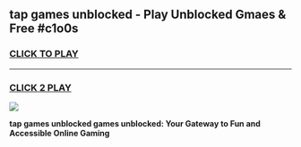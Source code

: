 
## tap games unblocked - Play Unblocked Gmaes & Free #c1o0s
<h3>
<a href="https://news.freeplayer.one?title=tap_games_unblocked&ref=03M">CLICK TO PLAY</a></h3>
<hr>

<h3>
<a href="https://news.freeplayer.one?title=tap_games_unblocked&ref=03M">CLICK 2 PLAY</a>
  
</h3>

<a href="https://news.freeplayer.one?title=tap_games_unblocked&ref=03M"><img src="https://clearcache.store/games.png"></a>


**tap games unblocked games unblocked: Your Gateway to Fun and Accessible Online Gaming**
